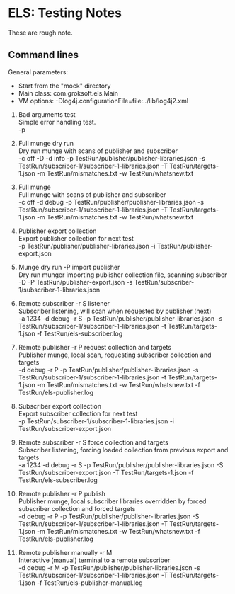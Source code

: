 
# ELS: Testing Notes

These are rough note.

## Command lines
General parameters:
 * Start from the "mock" directory
 * Main class: com.groksoft.els.Main
 * VM options: -Dlog4j.configurationFile=file:../lib/log4j2.xml

1. Bad arguments test<br/>
   Simple error handling test.<br/>
   -p

2. Full munge dry run<br/>
   Dry run munge with scans of publisher and subscriber<br/>
   -c off -D -d info -p TestRun/publisher/publisher-libraries.json -s TestRun/subscriber-1/subscriber-1-libraries.json -T TestRun/targets-1.json -m TestRun/mismatches.txt -w TestRun/whatsnew.txt

3. Full munge<br/> 
   Full munge with scans of publisher and subscriber<br/>
   -c off -d debug -p TestRun/publisher/publisher-libraries.json -s TestRun/subscriber-1/subscriber-1-libraries.json -T TestRun/targets-1.json -m TestRun/mismatches.txt -w TestRun/whatsnew.txt

4. Publisher export collection<br/>
   Export publisher collection for next test<br/>
   -p TestRun/publisher/publisher-libraries.json -i TestRun/publisher-export.json

5. Munge dry run -P import publisher<br/>
   Dry run munger importing publisher collection file, scanning subscriber<br/> 
   -D -P TestRun/publisher-export.json -s TestRun/subscriber-1/subscriber-1-libraries.json





7. Remote subscriber -r S listener<br/>
   Subscriber listening, will scan when requested by publisher (next)<br/> 
   -a 1234 -d debug -r S -p TestRun/publisher/publisher-libraries.json -s TestRun/subscriber-1/subscriber-1-libraries.json -t TestRun/targets-1.json -f TestRun/els-subscriber.log

8. Remote publisher -r P request collection and targets<br/>
   Publisher munge, local scan, requesting subscriber collection and targets<br/>
   -d debug -r P -p TestRun/publisher/publisher-libraries.json -s TestRun/subscriber-1/subscriber-1-libraries.json -t TestRun/targets-1.json -m TestRun/mismatches.txt -w TestRun/whatsnew.txt -f TestRun/els-publisher.log

9. Subscriber export collection<br/> 
   Export subscriber collection for next test<br/>
   -p TestRun/subscriber-1/subscriber-1-libraries.json -i TestRun/subscriber-export.json

10. Remote subscriber -r S force collection and targets<br/>
    Subscriber listening, forcing loaded collection from previous export and targets<br/>
   -a 1234 -d debug -r S -p TestRun/publisher/publisher-libraries.json -S TestRun/subscriber-export.json -T TestRun/targets-1.json -f TestRun/els-subscriber.log

11. Remote publisher -r P publish<br/>
    Publisher munge, local subscriber libraries overridden by forced subscriber collection and forced targets<br/>
   -d debug -r P -p TestRun/publisher/publisher-libraries.json -S TestRun/subscriber-1/subscriber-1-libraries.json -T TestRun/targets-1.json -m TestRun/mismatches.txt -w TestRun/whatsnew.txt -f TestRun/els-publisher.log

12. Remote publisher manually -r M<br/>
    Interactive (manual) terminal to a remote subscriber<br/>
   -d debug -r M -p TestRun/publisher/publisher-libraries.json -s TestRun/subscriber-1/subscriber-1-libraries.json -T TestRun/targets-1.json -f TestRun/els-publisher-manual.log
